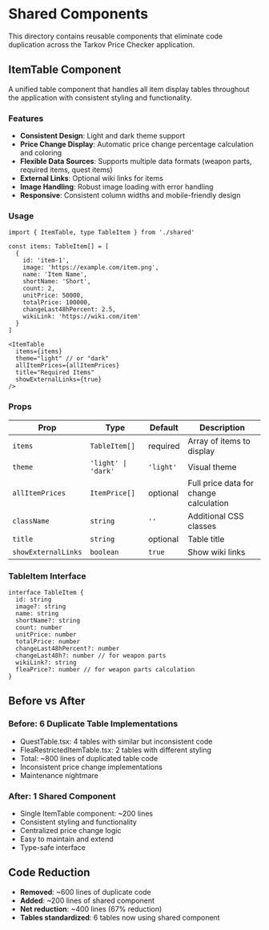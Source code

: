 # Shared Components

This directory contains reusable components that eliminate code duplication across the Tarkov Price Checker application.

## ItemTable Component

A unified table component that handles all item display tables throughout the application with consistent styling and functionality.

### Features

- **Consistent Design**: Light and dark theme support
- **Price Change Display**: Automatic price change percentage calculation and coloring
- **Flexible Data Sources**: Supports multiple data formats (weapon parts, required items, quest items)
- **External Links**: Optional wiki links for items
- **Image Handling**: Robust image loading with error handling
- **Responsive**: Consistent column widths and mobile-friendly design

### Usage

```tsx
import { ItemTable, type TableItem } from './shared'

const items: TableItem[] = [
  {
    id: 'item-1',
    image: 'https://example.com/item.png',
    name: 'Item Name',
    shortName: 'Short',
    count: 2,
    unitPrice: 50000,
    totalPrice: 100000,
    changeLast48hPercent: 2.5,
    wikiLink: 'https://wiki.com/item'
  }
]

<ItemTable
  items={items}
  theme="light" // or "dark"
  allItemPrices={allItemPrices}
  title="Required Items"
  showExternalLinks={true}
/>
```

### Props

| Prop | Type | Default | Description |
|------|------|---------|-------------|
| `items` | `TableItem[]` | required | Array of items to display |
| `theme` | `'light' \| 'dark'` | `'light'` | Visual theme |
| `allItemPrices` | `ItemPrice[]` | optional | Full price data for change calculation |
| `className` | `string` | `''` | Additional CSS classes |
| `title` | `string` | optional | Table title |
| `showExternalLinks` | `boolean` | `true` | Show wiki links |

### TableItem Interface

```tsx
interface TableItem {
  id: string
  image?: string
  name: string
  shortName?: string
  count: number
  unitPrice: number
  totalPrice: number
  changeLast48hPercent?: number
  changeLast48h?: number // for weapon parts 
  wikiLink?: string
  fleaPrice?: number // for weapon parts calculation
}
```

## Before vs After

### Before: 6 Duplicate Table Implementations
- QuestTable.tsx: 4 tables with similar but inconsistent code
- FleaRestrictedItemTable.tsx: 2 tables with different styling
- Total: ~800 lines of duplicated table code
- Inconsistent price change implementations
- Maintenance nightmare

### After: 1 Shared Component
- Single ItemTable component: ~200 lines
- Consistent styling and functionality
- Centralized price change logic
- Easy to maintain and extend
- Type-safe interface

## Code Reduction
- **Removed**: ~600 lines of duplicate code
- **Added**: ~200 lines of shared component
- **Net reduction**: ~400 lines (67% reduction)
- **Tables standardized**: 6 tables now using shared component 